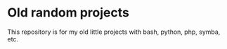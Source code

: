 # Old random projects

This repository is for my old little projects with bash, python, php, symba, etc.
